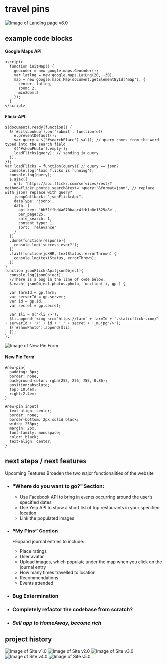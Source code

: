 # travel pins
![Image of Landing page v6.0](/images/site6.png)

## example code blocks

#### Google Maps API
```
<script>
  function initMap() {
    geocoder = new google.maps.Geocoder();
    var latlng = new google.maps.LatLng(20, -30);
    map = new google.maps.Map(document.getElementById('map'), {
      center: latlng,
      zoom: 2,
      minZoom:2
    });
  }
</script>
```
#### Flickr API:
```
$(document).ready(function() {
  $('#cityLookup').on('submit', function(e){
    e.preventDefault();
    var query = $('#searchPlace').val(); // query comes from the word typed into the search field
    $('#showPhoto').empty();
    loadFlicks(query); // sending in query
  });
});
var loadFlicks = function(query){ // query == json?
  console.log('load flicks is running');
  console.log(query);
  $.ajax({
    url: 'https://api.flickr.com/services/rest/?method=flickr.photos.search&text='+query+'&format=json', // replace with json? replace with query?
    jsonpCallback: "jsonFlickrApi",
    dataType: 'jsonp',
    data: {
      api_key: 'bb51ffbd4a070baac4fcb1b8e1325a8e',
      per_page:25,
      safe_search: 1,
      content_type: 1,
      sort: 'relevance'
    }
  })
  .done(function(response){
    console.log('success ever?');
  })
  .fail(function(jqXHR, textStatus, errorThrown) {
    console.log(textStatus, errorThrown);
  })
}
function jsonFlickrApi(jsonObject){
  console.log(jsonObject);
  //There is a bug in the line of code below.
  $.each( jsonObject.photos.photo, function( i, gp ) {

  var farmId = gp.farm;
  var serverId = gp.server;
  var id = gp.id;
  var secret = gp.secret;
  
  var $li = $('<li />');
  $li.append('<img src="https://farm' + farmId + '.staticflickr.com/' + serverId + '/' + id + '_' + secret + '_m.jpg"/>');
  $('#showPhoto').append($li);
  });
};
```
![Image of New Pin Form](/images/feature1.png)
#### New Pin Form
```
#new-pin{
  padding: 8px;
  border: none;
  background-color: rgba(255, 255, 255, 0.86);
  position:absolute;
  top: 10.4em;
  right:2.4em;
}

#new-pin input{
  text-align: center;
  border: none;
  border-bottom: 2px solid black;
  width: 258px;
  margin: 2px;
  font-family: monospace;
  color: black;
  text-align: center;
}
```
## next steps / next features
Upcoming Features
Broaden the two major functionalities of the website

* ### "Where do you want to go?" Section:
  * Use Facebook API to bring in events occurring around the user’s specified dates
  * Use Yelp API to show a short list of top restaurants in your specified location
  * Link the populated images 

* ### “My Pins” Section 
  *Expand journal entries to include:
    * Place ratings
    * User avatar
    * Upload images, which populate under the map when you click on the journal entry
    * How many times travelled to location
    * Recommendations 
    * Events attended 

      
  
* ### Bug Extermination
* ### Completely refactor the codebase from scratch?
* ### _Sell app to HomeAway, become rich_

## project history
![Image of Site v1.0](/images/site1)
![Image of Site v2.0](/images/site2.png)
![Image of Site v3.0](/images/site3.png)
![Image of Site v4.0](/images/site4.png)
![Image of Site v5.0](/images/site5.png)


